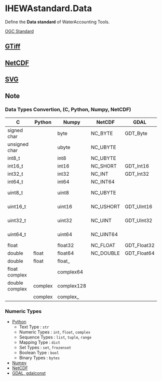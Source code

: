 # IHEWAstandard.Data

Define the **Data standard** of WaterAccounting Tools.

[OGC Standard](https://www.opengeospatial.org/standards)


## [GTiff](./GTiff.md)


## [NetCDF](./NetCDF.md)


## [SVG](./SVG.md)


## Note

### Data Types Convertion, (C, Python, Numpy, NetCDF)

| C              | Python  | Numpy         | NetCDF    | GDAL        | Decsription      | Bits | Min                  | Max                  |
| -------------- | ------  | ------------- | --------- | ----------- | ---------------- | ---- | -------------------- | -------------------- |
| signed char    |         | byte          | NC_BYTE   | GDT_Byte    | Byte             | 8    | -128                 | 127                  |
| unsigned char  |         | ubyte         | NC_UBYTE  |             | Unsigned byte    | 8    | 0                    | 255                  |
| int8_t         |         | int8          | NC_UBYTE  |             | Byte             | 8    | -128                 | 127                  |
| int16_t        |         | int16         | NC_SHORT  | GDT_Int16   | Integer          | 16   | -32768               | 32767                |
| int32_t        |         | int32         | NC_INT    | GDT_Int32   | Integer          | 32   | -2147483648          | 2147483647           |
| int64_t        |         | int64         | NC_INT64  |             | Integer          | 64   | -9223372036854775808 | 9223372036854775807  |
| uint8_t        |         | uint8         | NC_UBYTE  |             | Unsigned integer | 8    | 0                    | 255                  |
| uint16_t       |         | uint16        | NC_USHORT | GDT_UInt16  | Unsigned integer | 16   | 0                    | 65535                |
| uint32_t       |         | uint32        | NC_UINT   | GDT_UInt32  | Unsigned integer | 32   | 0                    | 4294967295           |
| uint64_t       |         | uint64        | NC_UINT64 |             | Unsigned integer | 64   | 0                    | 18446744073709551615 |
| float          |         | float32       | NC_FLOAT  | GDT_Float32 | Float            | 32   | 1.17549e-38          | 3.40282e+38          |
| double         | float   | float64       | NC_DOUBLE | GDT_Float64 | Double           | 64   | 2.22507e-308         | 1.79769e+308         |
| double         | float   | float\_       |           |             |                  |      |                      |                      |
| float complex  |         | complex64     |           |             |                  |      |                      |                      |
| double complex | complex | complex128    |           |             |                  |      |                      |                      |
|                | complex | complex\_     |           |                  |      |                      |                      |

### Numeric Types

  * [Python](https://docs.python.org/3/library/stdtypes.html)
    * Text Type      : `str`
    * Numeric Types  : `int`, `float`, `complex`
    * Sequence Types : `list`, `tuple`, `range`
    * Mapping Type   : `dict`
    * Set Types      : `set`, `frozenset`
    * Boolean Type   : `bool`
    * Binary Types   : `bytes`
  * [Numpy](https://docs.scipy.org/doc/numpy/user/basics.types.html)
  * [NetCDF](https://www.unidata.ucar.edu/software/netcdf/docs/data_type.html)
  * [GDAL, gdalconst](https://gdal.org/python/osgeo.gdalconst-module.html)

